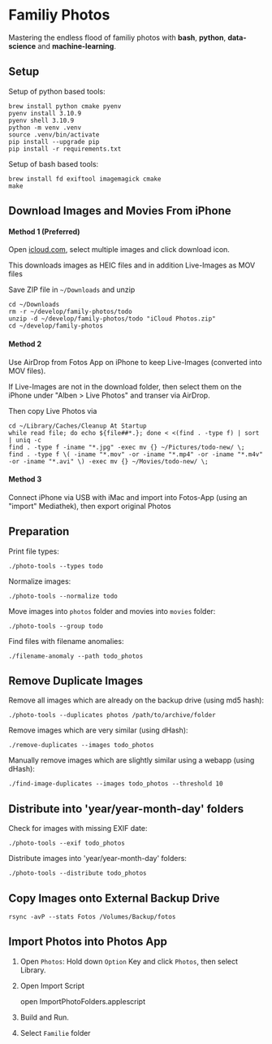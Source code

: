 # Familiy Photos

Mastering the endless flood of familiy photos with **bash**, **python**, **data-science** and **machine-learning**.

## Setup

Setup of python based tools:

    brew install python cmake pyenv
    pyenv install 3.10.9
    pyenv shell 3.10.9
    python -m venv .venv
    source .venv/bin/activate
    pip install --upgrade pip
    pip install -r requirements.txt

Setup of bash based tools:

    brew install fd exiftool imagemagick cmake
    make

## Download Images and Movies From iPhone

#### Method 1 (Preferred)

Open [icloud.com](https://www.icloud.com), select multiple images and click download icon. 

This downloads images as HEIC files and in addition Live-Images as MOV files

Save ZIP file in `~/Downloads` and unzip

    cd ~/Downloads
    rm -r ~/develop/family-photos/todo
    unzip -d ~/develop/family-photos/todo "iCloud Photos.zip"
    cd ~/develop/family-photos

#### Method 2

Use AirDrop from Fotos App on iPhone to keep Live-Images (converted into MOV files).

If Live-Images are not in the download folder, then select them on the iPhone under "Alben > Live Photos" and transer via AirDrop. 

Then copy Live Photos via

    cd ~/Library/Caches/Cleanup At Startup
    while read file; do echo ${file##*.}; done < <(find . -type f) | sort | uniq -c
    find . -type f -iname "*.jpg" -exec mv {} ~/Pictures/todo-new/ \;
    find . -type f \( -iname "*.mov" -or -iname "*.mp4" -or -iname "*.m4v" -or -iname "*.avi" \) -exec mv {} ~/Movies/todo-new/ \;

#### Method 3

Connect iPhone via USB with iMac and import into Fotos-App (using an "import" Mediathek), then export original Photos

## Preparation

Print file types:

    ./photo-tools --types todo

Normalize images:

    ./photo-tools --normalize todo

Move images into `photos` folder and movies into `movies` folder:

    ./photo-tools --group todo

Find files with filename anomalies:

    ./filename-anomaly --path todo_photos

## Remove Duplicate Images

Remove all images which are already on the backup drive (using md5 hash):

    ./photo-tools --duplicates photos /path/to/archive/folder

Remove images which are very similar (using dHash):

    ./remove-duplicates --images todo_photos

Manually remove images which are slightly similar using a webapp (using dHash):

    ./find-image-duplicates --images todo_photos --threshold 10

## Distribute into 'year/year-month-day' folders

Check for images with missing EXIF date:

    ./photo-tools --exif todo_photos

Distribute images into 'year/year-month-day' folders:

    ./photo-tools --distribute todo_photos

## Copy Images onto External Backup Drive

    rsync -avP --stats Fotos /Volumes/Backup/fotos

## Import Photos into Photos App

1. Open `Photos`: Hold down `Option` Key and click `Photos`, then select Library.

2. Open Import Script

    open ImportPhotoFolders.applescript

3. Build and Run.

4. Select `Familie` folder


